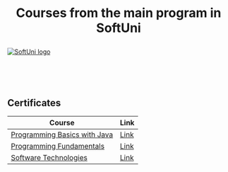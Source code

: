 # <p align="center"> Courses from the main program in SoftUni <p>

<a href="https://softuni.bg/trainings/courses" rel="Courses">  ![SoftUni logo][logo] <a/>

[logo]: http://innovationstarterbox.bg/wp-content/uploads/2016/05/Softuni_logo_trasparent.png "SoftUni Logo"

<br/>
<br/>
<br/>

<h2> Certificates </h2>

|**Course**|**Link**|
|---|---|
|<a href="https://softuni.bg/trainings/1772/programming-basics-with-java-october-2017" > Programming Basics with Java</a>   | <a href="https://softuni.bg/certificates/details/50222/8bd006f6"> Link</a> |
|<a href="https://softuni.bg/trainings/1786/programming-fundamentals-january-2018"> Programming Fundamentals  </a>| <a href="https://softuni.bg/certificates/details/51867/a3538ed8"> Link</a> |
|<a href="https://softuni.bg/trainings/1787/software-technologies-march-2018"> Software Technologies  </a> | <a href="https://softuni.bg/certificates/details/54186/f2bcd1ea"> Link</a> |

